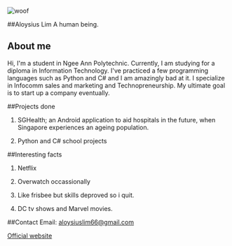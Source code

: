 ![woof](https://i.pinimg.com/originals/f9/c7/f1/f9c7f17feaa4e647790276cacbc47d7d.jpg)

##Aloysius Lim
A human being.

## About me

Hi, I'm a student in Ngee Ann Polytechnic. Currently, I am studying for a diploma in Information Technology. I've practiced a few programming languages such as Python and C# and I am amazingly bad at it. I specialize in Infocomm sales and marketing and Technopreneurship. My ultimate goal is to start up a company eventually.

##Projects done 

1. SGHealth; an Android application to aid hospitals in the future, when Singapore experiences an ageing population. 

2. Python and C# school projects

##Interesting facts
1. Netflix 

2. Overwatch occassionally

3. Like frisbee but skills deproved so i quit.

4. DC tv shows and Marvel movies.


##Contact
Email: aloysiuslim66@gmail.com

[Official website](https://aloysiuslim66.wixsite.com/mysite)

